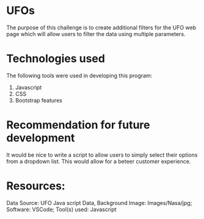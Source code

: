 # UFOs
The purpose of this challenge is to create additional filters for the UFO web page which will allow users to filter the data using multiple parameters.

# Technologies used
The following tools were used in developing this program:
1. Javascript
2. CSS 
3. Bootstrap features

# Recommendation for future development
It would be nice to write a script to allow users to simply select their options from a dropdown list. This would allow for a beteer customer experience.

   
# Resources: 
Data Source: UFO Java script Data, Background Image: Images/Nasa/jpg; Software: VSCode; Tool(s) used: Javascript
